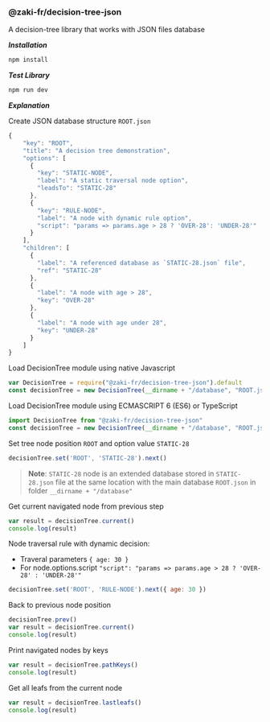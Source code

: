 ### @zaki-fr/decision-tree-json

A decision-tree library that works with JSON files database

***Installation***

```javascript
npm install
```

***Test Library***

```javascript
npm run dev
```

***Explanation***

Create JSON database structure `ROOT.json`
```javascript
{
    "key": "ROOT",
    "title": "A decision tree demonstration",
    "options": [
      {
        "key": "STATIC-NODE",
        "label": "A static traversal node option",
        "leadsTo": "STATIC-28"
      },
      {
        "key": "RULE-NODE",
        "label": "A node with dynamic rule option",
        "script": "params => params.age > 28 ? 'OVER-28': 'UNDER-28'"
      }
    ],
    "children": [
      {
        "label": "A referenced database as `STATIC-28.json` file",
        "ref": "STATIC-28"
      },
      {
        "label": "A node with age > 28",
        "key": "OVER-28"
      },
      {
        "label": "A node with age under 28",
        "key": "UNDER-28"
      }
    ]
}
```

Load DecisionTree module using native Javascript

```javascript
var DecisionTree = require("@zaki-fr/decision-tree-json").default
const decisionTree = new DecisionTree(__dirname + "/database", "ROOT.json")
```

Load DecisionTree module using ECMASCRIPT 6 (ES6) or TypeScript

```javascript
import DecisionTree from "@zaki-fr/decision-tree-json"
const decisionTree = new DecisionTree(__dirname + "/database", "ROOT.json")
```


Set tree node position `ROOT` and option value `STATIC-28`
```javascript
decisionTree.set('ROOT', 'STATIC-28').next()
```

> **Note**: `STATIC-28` node is an extended database stored in `STATIC-28.json` file at the same location with the main database `ROOT.json` in folder `__dirname + "/database"`

Get current navigated node from previous step
```javascript
var result = decisionTree.current()
console.log(result)
```

Node traversal rule with dynamic decision:
- Traveral parameters `{ age: 30 }` 
- For node.options.script `"script": "params => params.age > 28 ? 'OVER-28' : 'UNDER-28'"`

```javascript
decisionTree.set('ROOT', 'RULE-NODE').next({ age: 30 })
```

Back to previous node position
```javascript
decisionTree.prev()
var result = decisionTree.current()
console.log(result)
```

Print navigated nodes by keys
```javascript
var result = decisionTree.pathKeys()
console.log(result)
```

Get all leafs from the current node
```javascript
var result = decisionTree.lastleafs()
console.log(result)
```
